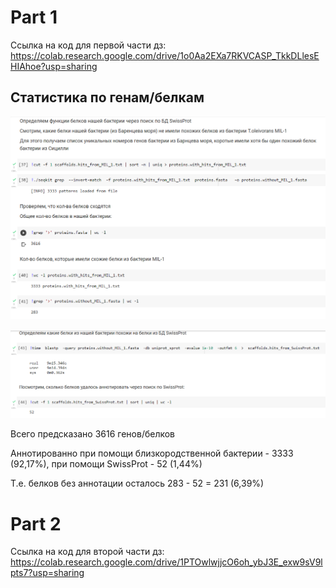 # Part 1
Ссылка на код для первой части дз: https://colab.research.google.com/drive/1o0Aa2EXa7RKVCASP_TkkDLlesEHIAhoe?usp=sharing

## Статистика по генам/белкам

![](https://github.com/kolbunovaa/images/blob/main/2021-12-11_13-54-26.png)

![](https://github.com/kolbunovaa/images/blob/main/2021-12-11_13-54-54.png)

Всего предсказано 3616 генов/белков

Аннотированно при помощи близкородственной бактерии - 3333 (92,17%), при помощи SwissProt - 52 (1,44%)

Т.е. белков без аннотации осталось 283 - 52 = 231 (6,39%)

# Part 2
Ссылка на код для второй части дз: https://colab.research.google.com/drive/1PTOwlwjjcO6oh_ybJ3E_exw9sV9lpts7?usp=sharing


